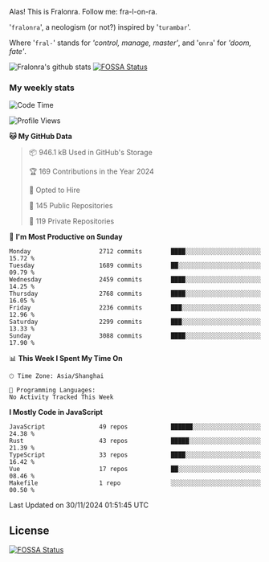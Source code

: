 Alas! This is Fralonra. Follow me: fra-l-on-ra.

'`fralonra`', a neologism (or not?) inspired by '`turambar`'.

Where '`fral-`' stands for *'control, manage, master'*, and '`onra`' for *'doom, fate'*.

![Fralonra's github stats](https://github-readme-stats.vercel.app/api?username=fralonra)
[![FOSSA Status](https://app.fossa.com/api/projects/git%2Bgithub.com%2Ffralonra%2Ffralonra.svg?type=shield)](https://app.fossa.com/projects/git%2Bgithub.com%2Ffralonra%2Ffralonra?ref=badge_shield)

### My weekly stats

<!--START_SECTION:waka-->
![Code Time](http://img.shields.io/badge/Code%20Time-4%2C608%20hrs%2040%20mins-blue)

![Profile Views](http://img.shields.io/badge/Profile%20Views-0-blue)

**🐱 My GitHub Data** 

> 📦 946.1 kB Used in GitHub's Storage 
 > 
> 🏆 169 Contributions in the Year 2024
 > 
> 💼 Opted to Hire
 > 
> 📜 145 Public Repositories 
 > 
> 🔑 119 Private Repositories 
 > 
📅 **I'm Most Productive on Sunday** 

```text
Monday                   2712 commits        ████░░░░░░░░░░░░░░░░░░░░░   15.72 % 
Tuesday                  1689 commits        ██░░░░░░░░░░░░░░░░░░░░░░░   09.79 % 
Wednesday                2459 commits        ████░░░░░░░░░░░░░░░░░░░░░   14.25 % 
Thursday                 2768 commits        ████░░░░░░░░░░░░░░░░░░░░░   16.05 % 
Friday                   2236 commits        ███░░░░░░░░░░░░░░░░░░░░░░   12.96 % 
Saturday                 2299 commits        ███░░░░░░░░░░░░░░░░░░░░░░   13.33 % 
Sunday                   3088 commits        ████░░░░░░░░░░░░░░░░░░░░░   17.90 % 
```


📊 **This Week I Spent My Time On** 

```text
🕑︎ Time Zone: Asia/Shanghai

💬 Programming Languages: 
No Activity Tracked This Week
```

**I Mostly Code in JavaScript** 

```text
JavaScript               49 repos            ██████░░░░░░░░░░░░░░░░░░░   24.38 % 
Rust                     43 repos            █████░░░░░░░░░░░░░░░░░░░░   21.39 % 
TypeScript               33 repos            ████░░░░░░░░░░░░░░░░░░░░░   16.42 % 
Vue                      17 repos            ██░░░░░░░░░░░░░░░░░░░░░░░   08.46 % 
Makefile                 1 repo              ░░░░░░░░░░░░░░░░░░░░░░░░░   00.50 % 
```




 Last Updated on 30/11/2024 01:51:45 UTC
<!--END_SECTION:waka-->

## License
[![FOSSA Status](https://app.fossa.com/api/projects/git%2Bgithub.com%2Ffralonra%2Ffralonra.svg?type=large)](https://app.fossa.com/projects/git%2Bgithub.com%2Ffralonra%2Ffralonra?ref=badge_large)